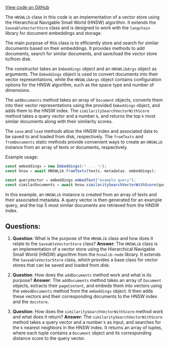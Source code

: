 [View code on GitHub](https://github.com/context-labs/babyagi-ts/src/langchain/hnswlib.ts)

The `HNSWLib` class in this code is an implementation of a vector store using the Hierarchical Navigable Small World (HNSW) algorithm. It extends the `SaveableVectorStore` class and is designed to work with the `langchain` library for document embeddings and storage.

The main purpose of this class is to efficiently store and search for similar documents based on their embeddings. It provides methods to add documents, search for similar documents, and save/load the vector store to/from disk.

The constructor takes an `Embeddings` object and an `HNSWLibArgs` object as arguments. The `Embeddings` object is used to convert documents into their vector representations, while the `HNSWLibArgs` object contains configuration options for the HNSW algorithm, such as the space type and number of dimensions.

The `addDocuments` method takes an array of `Document` objects, converts them into their vector representations using the provided `Embeddings` object, and adds them to the HNSW index. The `similaritySearchVectorWithScore` method takes a query vector and a number `k`, and returns the top `k` most similar documents along with their similarity scores.

The `save` and `load` methods allow the HNSW index and associated data to be saved to and loaded from disk, respectively. The `fromTexts` and `fromDocuments` static methods provide convenient ways to create an `HNSWLib` instance from an array of texts or documents, respectively.

Example usage:

```javascript
const embeddings = new Embeddings(/* ... */);
const hnsw = await HNSWLib.fromTexts(texts, metadatas, embeddings);

const queryVector = embeddings.embedText("example query");
const similarDocuments = await hnsw.similaritySearchVectorWithScore(queryVector, 5);
```

In this example, an `HNSWLib` instance is created from an array of texts and their associated metadata. A query vector is then generated for an example query, and the top 5 most similar documents are retrieved from the HNSW index.
## Questions: 
 1. **Question**: What is the purpose of the `HNSWLib` class and how does it relate to the `SaveableVectorStore` class?
   **Answer**: The `HNSWLib` class is an implementation of a vector store using the Hierarchical Navigable Small World (HNSW) algorithm from the `hnswlib-node` library. It extends the `SaveableVectorStore` class, which provides a base class for vector stores that can be saved and loaded from disk.

2. **Question**: How does the `addDocuments` method work and what is its purpose?
   **Answer**: The `addDocuments` method takes an array of `Document` objects, extracts their `pageContent`, and embeds them into vectors using the `embedDocuments` method from the `embeddings` object. It then adds these vectors and their corresponding documents to the HNSW index and the `docstore`.

3. **Question**: How does the `similaritySearchVectorWithScore` method work and what does it return?
   **Answer**: The `similaritySearchVectorWithScore` method takes a query vector and a number `k` as input, and searches for the `k` nearest neighbors in the HNSW index. It returns an array of tuples, where each tuple contains a `Document` object and its corresponding distance score to the query vector.
